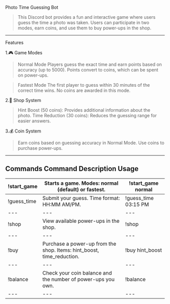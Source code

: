Photo Time Guessing Bot

>This Discord bot provides a fun and interactive game where users guess the time a photo was taken. 
Users can participate in two modes, earn coins, and use them to buy power-ups in the shop.
---
Features

1.🎮 Game Modes
>Normal Mode
Players guess the exact time and earn points based on accuracy (up to 5000).
Points convert to coins, which can be spent on power-ups.

>Fastest Mode
The first player to guess within 30 minutes of the correct time wins.
No coins are awarded in this mode.

2.🛒 Shop System
>Hint Boost (50 coins): Provides additional information about the photo.
Time Reduction (30 coins): Reduces the guessing range for easier answers.

3.💰 Coin System
>Earn coins based on guessing accuracy in Normal Mode.
Use coins to purchase power-ups.
---
Commands
Command	Description	Usage
---
!start_game <mode> |	Starts a game. Modes: normal (default) or fastest.	|                    !start_game normal|
---|---|---|
!guess_time <time> |	Submit your guess. Time format: HH:MM AM/PM.	       |                   !guess_time 03:15 PM|
---|---|---|
!shop	             | View available power-ups in the shop.|	                                  !shop|
---|---|---|
!buy <item>	       | Purchase a power-up from the shop. Items: hint_boost, time_reduction.	|  !buy hint_boost|
---|---|---|
!balance	         | Check your coin balance and the number of power-ups you own.           |	!balance|
---|---|---|


